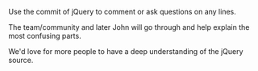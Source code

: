 Use the commit of jQuery to comment or ask questions on any lines.

The team/community and later John will go through and help explain the most confusing parts.

We'd love for more people to have a deep understanding of the jQuery source.
